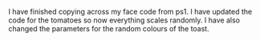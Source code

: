 I have finished copying across my face code from ps1. I have updated the code for the tomatoes so now everything scales randomly. I have also changed the parameters for the random colours of the toast.  

